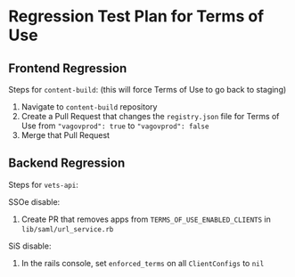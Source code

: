 # Regression Test Plan for Terms of Use

## Frontend Regression

Steps for `content-build`: (this will force Terms of Use to go back to staging)
1. Navigate to `content-build` repository
2. Create a Pull Request that changes the `registry.json` file for Terms of Use from `"vagovprod": true` to `"vagovprod": false`
3. Merge that Pull Request

## Backend Regression

Steps for `vets-api`:

SSOe disable:
  1. Create PR that removes apps from `TERMS_OF_USE_ENABLED_CLIENTS` in `lib/saml/url_service.rb`

SiS disable:
  1. In the rails console, set `enforced_terms` on all `ClientConfigs` to `nil`
